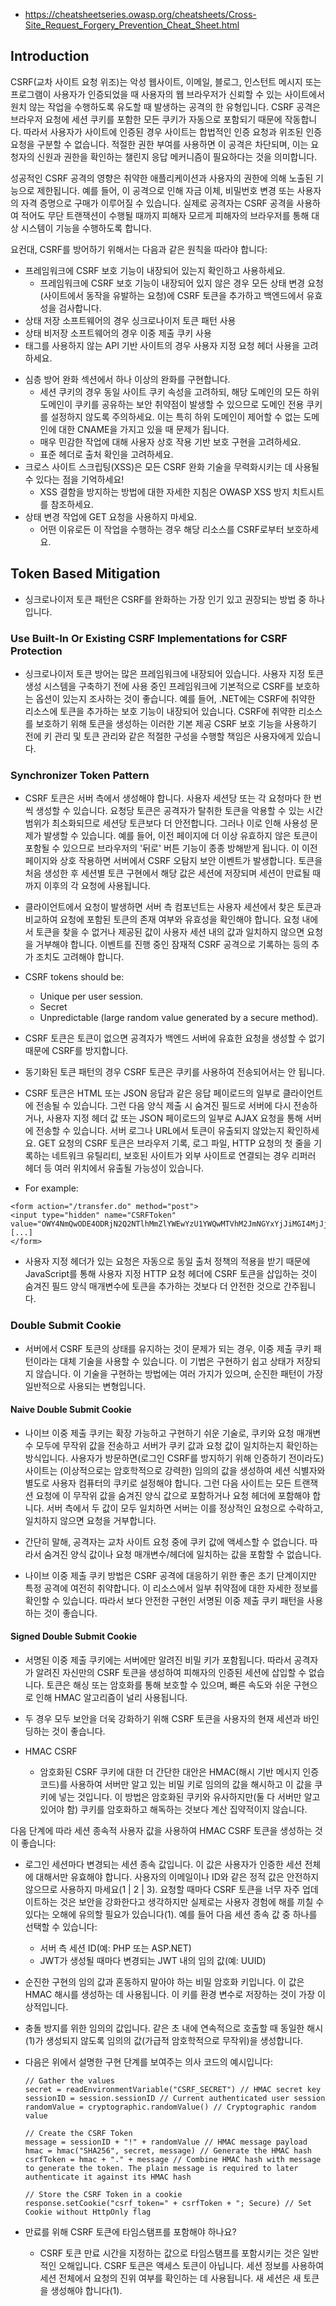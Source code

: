 - https://cheatsheetseries.owasp.org/cheatsheets/Cross-Site_Request_Forgery_Prevention_Cheat_Sheet.html


## Introduction
CSRF(교차 사이트 요청 위조)는 악성 웹사이트, 이메일, 블로그, 인스턴트 메시지 또는 프로그램이 사용자가 인증되었을 때 사용자의 웹 브라우저가 신뢰할 수 있는 사이트에서 원치 않는 작업을 수행하도록 유도할 때 발생하는 공격의 한 유형입니다. CSRF 공격은 브라우저 요청에 세션 쿠키를 포함한 모든 쿠키가 자동으로 포함되기 때문에 작동합니다. 따라서 사용자가 사이트에 인증된 경우 사이트는 합법적인 인증 요청과 위조된 인증 요청을 구분할 수 없습니다. 적절한 권한 부여를 사용하면 이 공격은 차단되며, 이는 요청자의 신원과 권한을 확인하는 챌린지 응답 메커니즘이 필요하다는 것을 의미합니다.

성공적인 CSRF 공격의 영향은 취약한 애플리케이션과 사용자의 권한에 의해 노출된 기능으로 제한됩니다. 예를 들어, 이 공격으로 인해 자금 이체, 비밀번호 변경 또는 사용자의 자격 증명으로 구매가 이루어질 수 있습니다. 실제로 공격자는 CSRF 공격을 사용하여 적어도 무단 트랜잭션이 수행될 때까지 피해자 모르게 피해자의 브라우저를 통해 대상 시스템이 기능을 수행하도록 합니다.

요컨대, CSRF를 방어하기 위해서는 다음과 같은 원칙을 따라야 합니다:

- 프레임워크에 CSRF 보호 기능이 내장되어 있는지 확인하고 사용하세요.
    - 프레임워크에 CSRF 보호 기능이 내장되어 있지 않은 경우 모든 상태 변경 요청(사이트에서 동작을 유발하는 요청)에 CSRF 토큰을 추가하고 백엔드에서 유효성을 검사합니다.
- 상태 저장 소프트웨어의 경우 싱크로나이저 토큰 패턴 사용
- 상태 비저장 소프트웨어의 경우 이중 제출 쿠키 사용
- <form> 태그를 사용하지 않는 API 기반 사이트의 경우 사용자 지정 요청 헤더 사용을 고려하세요.
- 심층 방어 완화 섹션에서 하나 이상의 완화를 구현합니다.
    - 세션 쿠키의 경우 동일 사이트 쿠키 속성을 고려하되, 해당 도메인의 모든 하위 도메인이 쿠키를 공유하는 보안 취약점이 발생할 수 있으므로 도메인 전용 쿠키를 설정하지 않도록 주의하세요. 이는 특히 하위 도메인이 제어할 수 없는 도메인에 대한 CNAME을 가지고 있을 때 문제가 됩니다.
    - 매우 민감한 작업에 대해 사용자 상호 작용 기반 보호 구현을 고려하세요.
    - 표준 헤더로 출처 확인을 고려하세요.
- 크로스 사이트 스크립팅(XSS)은 모든 CSRF 완화 기술을 무력화시키는 데 사용될 수 있다는 점을 기억하세요!
    - XSS 결함을 방지하는 방법에 대한 자세한 지침은 OWASP XSS 방지 치트시트를 참조하세요.
- 상태 변경 작업에 GET 요청을 사용하지 마세요.
    - 어떤 이유로든 이 작업을 수행하는 경우 해당 리소스를 CSRF로부터 보호하세요.

## Token Based Mitigation
- 싱크로나이저 토큰 패턴은 CSRF를 완화하는 가장 인기 있고 권장되는 방법 중 하나입니다.

### Use Built-In Or Existing CSRF Implementations for CSRF Protection
- 싱크로나이저 토큰 방어는 많은 프레임워크에 내장되어 있습니다. 사용자 지정 토큰 생성 시스템을 구축하기 전에 사용 중인 프레임워크에 기본적으로 CSRF를 보호하는 옵션이 있는지 조사하는 것이 좋습니다. 예를 들어, .NET에는 CSRF에 취약한 리소스에 토큰을 추가하는 보호 기능이 내장되어 있습니다. CSRF에 취약한 리소스를 보호하기 위해 토큰을 생성하는 이러한 기본 제공 CSRF 보호 기능을 사용하기 전에 키 관리 및 토큰 관리와 같은 적절한 구성을 수행할 책임은 사용자에게 있습니다.

### Synchronizer Token Pattern
- CSRF 토큰은 서버 측에서 생성해야 합니다. 사용자 세션당 또는 각 요청마다 한 번씩 생성할 수 있습니다. 요청당 토큰은 공격자가 탈취한 토큰을 악용할 수 있는 시간 범위가 최소화되므로 세션당 토큰보다 더 안전합니다. 그러나 이로 인해 사용성 문제가 발생할 수 있습니다. 예를 들어, 이전 페이지에 더 이상 유효하지 않은 토큰이 포함될 수 있으므로 브라우저의 '뒤로' 버튼 기능이 종종 방해받게 됩니다. 이 이전 페이지와 상호 작용하면 서버에서 CSRF 오탐지 보안 이벤트가 발생합니다. 토큰을 처음 생성한 후 세션별 토큰 구현에서 해당 값은 세션에 저장되며 세션이 만료될 때까지 이후의 각 요청에 사용됩니다.

- 클라이언트에서 요청이 발생하면 서버 측 컴포넌트는 사용자 세션에서 찾은 토큰과 비교하여 요청에 포함된 토큰의 존재 여부와 유효성을 확인해야 합니다. 요청 내에서 토큰을 찾을 수 없거나 제공된 값이 사용자 세션 내의 값과 일치하지 않으면 요청을 거부해야 합니다. 이벤트를 진행 중인 잠재적 CSRF 공격으로 기록하는 등의 추가 조치도 고려해야 합니다.

- CSRF tokens should be:

    - Unique per user session.
    - Secret
    - Unpredictable (large random value generated by a secure method).

- CSRF 토큰은 토큰이 없으면 공격자가 백엔드 서버에 유효한 요청을 생성할 수 없기 때문에 CSRF를 방지합니다.

- 동기화된 토큰 패턴의 경우 CSRF 토큰은 쿠키를 사용하여 전송되어서는 안 됩니다.

- CSRF 토큰은 HTML 또는 JSON 응답과 같은 응답 페이로드의 일부로 클라이언트에 전송될 수 있습니다. 그런 다음 양식 제출 시 숨겨진 필드로 서버에 다시 전송하거나, 사용자 지정 헤더 값 또는 JSON 페이로드의 일부로 AJAX 요청을 통해 서버에 전송할 수 있습니다. 서버 로그나 URL에서 토큰이 유출되지 않았는지 확인하세요. GET 요청의 CSRF 토큰은 브라우저 기록, 로그 파일, HTTP 요청의 첫 줄을 기록하는 네트워크 유틸리티, 보호된 사이트가 외부 사이트로 연결되는 경우 리퍼러 헤더 등 여러 위치에서 유출될 가능성이 있습니다.

- For example:
```
<form action="/transfer.do" method="post">
<input type="hidden" name="CSRFToken" value="OWY4NmQwODE4ODRjN2Q2NTlhMmZlYWEwYzU1YWQwMTVhM2JmNGYxYjJiMGI4MjJjZDE1ZDZMGYwMGEwOA==">
[...]
</form>
```

- 사용자 지정 헤더가 있는 요청은 자동으로 동일 출처 정책의 적용을 받기 때문에 JavaScript를 통해 사용자 지정 HTTP 요청 헤더에 CSRF 토큰을 삽입하는 것이 숨겨진 필드 양식 매개변수에 토큰을 추가하는 것보다 더 안전한 것으로 간주됩니다.

### Double Submit Cookie
- 서버에서 CSRF 토큰의 상태를 유지하는 것이 문제가 되는 경우, 이중 제출 쿠키 패턴이라는 대체 기술을 사용할 수 있습니다. 이 기법은 구현하기 쉽고 상태가 저장되지 않습니다. 이 기술을 구현하는 방법에는 여러 가지가 있으며, 순진한 패턴이 가장 일반적으로 사용되는 변형입니다.

#### Naive Double Submit Cookie

- 나이브 이중 제출 쿠키는 확장 가능하고 구현하기 쉬운 기술로, 쿠키와 요청 매개변수 모두에 무작위 값을 전송하고 서버가 쿠키 값과 요청 값이 일치하는지 확인하는 방식입니다. 사용자가 방문하면(로그인 CSRF를 방지하기 위해 인증하기 전이라도) 사이트는 (이상적으로는 암호학적으로 강력한) 임의의 값을 생성하여 세션 식별자와 별도로 사용자 컴퓨터의 쿠키로 설정해야 합니다. 그런 다음 사이트는 모든 트랜잭션 요청에 이 무작위 값을 숨겨진 양식 값으로 포함하거나 요청 헤더에 포함해야 합니다. 서버 측에서 두 값이 모두 일치하면 서버는 이를 정상적인 요청으로 수락하고, 일치하지 않으면 요청을 거부합니다.

- 간단히 말해, 공격자는 교차 사이트 요청 중에 쿠키 값에 액세스할 수 없습니다. 따라서 숨겨진 양식 값이나 요청 매개변수/헤더에 일치하는 값을 포함할 수 없습니다.

- 나이브 이중 제출 쿠키 방법은 CSRF 공격에 대응하기 위한 좋은 초기 단계이지만 특정 공격에 여전히 취약합니다. 이 리소스에서 일부 취약점에 대한 자세한 정보를 확인할 수 있습니다. 따라서 보다 안전한 구현인 서명된 이중 제출 쿠키 패턴을 사용하는 것이 좋습니다.

#### Signed Double Submit Cookie
- 서명된 이중 제출 쿠키에는 서버에만 알려진 비밀 키가 포함됩니다. 따라서 공격자가 알려진 자신만의 CSRF 토큰을 생성하여 피해자의 인증된 세션에 삽입할 수 없습니다. 토큰은 해싱 또는 암호화를 통해 보호할 수 있으며, 빠른 속도와 쉬운 구현으로 인해 HMAC 알고리즘이 널리 사용됩니다.

- 두 경우 모두 보안을 더욱 강화하기 위해 CSRF 토큰을 사용자의 현재 세션과 바인딩하는 것이 좋습니다.

- HMAC CSRF
    - 암호화된 CSRF 쿠키에 대한 더 간단한 대안은 HMAC(해시 기반 메시지 인증 코드)를 사용하여 서버만 알고 있는 비밀 키로 임의의 값을 해시하고 이 값을 쿠키에 넣는 것입니다. 이 방법은 암호화된 쿠키와 유사하지만(둘 다 서버만 알고 있어야 함) 쿠키를 암호화하고 해독하는 것보다 계산 집약적이지 않습니다.

다음 단계에 따라 세션 종속적 사용자 값을 사용하여 HMAC CSRF 토큰을 생성하는 것이 좋습니다:

- 로그인 세션마다 변경되는 세션 종속 값입니다. 이 값은 사용자가 인증한 세션 전체에 대해서만 유효해야 합니다. 사용자의 이메일이나 ID와 같은 정적 값은 안전하지 않으므로 사용하지 마세요(1 | 2 | 3). 요청할 때마다 CSRF 토큰을 너무 자주 업데이트하는 것은 보안을 강화한다고 생각하지만 실제로는 사용자 경험에 해를 끼칠 수 있다는 오해에 유의할 필요가 있습니다(1). 예를 들어 다음 세션 종속 값 중 하나를 선택할 수 있습니다:
    - 서버 측 세션 ID(예: PHP 또는 ASP.NET)
    - JWT가 생성될 때마다 변경되는 JWT 내의 임의 값(예: UUID)
- 순진한 구현의 임의 값과 혼동하지 말아야 하는 비밀 암호화 키입니다. 이 값은 HMAC 해시를 생성하는 데 사용됩니다. 이 키를 환경 변수로 저장하는 것이 가장 이상적입니다.
- 충돌 방지를 위한 임의의 값입니다. 같은 초 내에 연속적으로 호출할 때 동일한 해시(1)가 생성되지 않도록 임의의 값(가급적 암호학적으로 무작위)을 생성합니다.

- 다음은 위에서 설명한 구현 단계를 보여주는 의사 코드의 예시입니다:
    ```
    // Gather the values
    secret = readEnvironmentVariable("CSRF_SECRET") // HMAC secret key
    sessionID = session.sessionID // Current authenticated user session
    randomValue = cryptographic.randomValue() // Cryptographic random value

    // Create the CSRF Token
    message = sessionID + "!" + randomValue // HMAC message payload
    hmac = hmac("SHA256", secret, message) // Generate the HMAC hash
    csrfToken = hmac + "." + message // Combine HMAC hash with message to generate the token. The plain message is required to later authenticate it against its HMAC hash

    // Store the CSRF Token in a cookie
    response.setCookie("csrf_token=" + csrfToken + "; Secure) // Set Cookie without HttpOnly flag

    ```

- 만료를 위해 CSRF 토큰에 타임스탬프를 포함해야 하나요?
    - CSRF 토큰 만료 시간을 지정하는 값으로 타임스탬프를 포함시키는 것은 일반적인 오해입니다. CSRF 토큰은 액세스 토큰이 아닙니다. 세션 정보를 사용하여 세션 전체에서 요청의 진위 여부를 확인하는 데 사용됩니다. 새 세션은 새 토큰을 생성해야 합니다(1).

